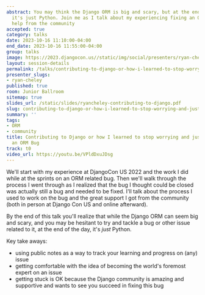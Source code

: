 ```yaml
---
abstract: You may think the Django ORM is big and scary, but at the end of the day,
  it's just Python. Join me as I talk about my experiencing fixing an ORM bug with
  help from the community
accepted: true
category: talks
date: 2023-10-16 11:10:00-04:00
end_date: 2023-10-16 11:55:00-04:00
group: talks
image: https://2023.djangocon.us//static/img/social/presenters/ryan-cheley.png
layout: session-details
permalink: /talks/contributing-to-django-or-how-i-learned-to-stop-worrying-and-just-try-to-fix-an-orm-bug/
presenter_slugs:
- ryan-cheley
published: true
room: Junior Ballroom
sitemap: true
slides_url: /static/slides/ryancheley-contributing-to-django.pdf
slug: contributing-to-django-or-how-i-learned-to-stop-worrying-and-just-try-to-fix-an-orm-bug
summary: ''
tags:
- ORM
- community
title: Contributing to Django or how I learned to stop worrying and just try to fix
  an ORM Bug
track: t0
video_url: https://youtu.be/VPldDxuJDsg
---
```


We'll start with my experience at DjangoCon US 2022 and the work I did while at the sprints on an ORM related bug. Then we'll walk through the process I went through as I realized that the bug I thought could be closed was actually still a bug and needed to be fixed. I'll talk about the process I used to work on the bug and the great support I got from the community (both in person at Django Con US and online afterward).

By the end of this talk you'll realize that while the Django ORM can seem big and scary, and you may be hesitant to try and tackle a bug or other issue related to it, at the end of the day, it's *just* Python.

Key take aways:

- using public notes as a way to track your learning and progress on (any) issue
- getting comfortable with the idea of becoming the world's foremost expert on an issue
- getting stuck is OK because the Django community is amazing and supportive and wants to see you succeed in fixing this bug
